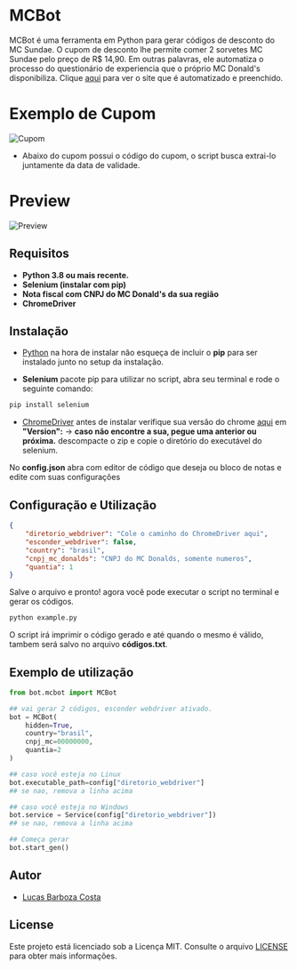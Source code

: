 # MCBot 

MCBot é uma ferramenta em Python para gerar códigos de desconto do
MC Sundae. O cupom de desconto lhe permite comer 2 sorvetes MC Sundae pelo preço de R$ 14,90. Em outras palavras, ele automatiza o processo do questionário de experiencia que o próprio MC Donald's disponibiliza. Clique [aqui](https://mcexperienciasurvey.com/) para ver o site que é automatizado e preenchido.

# Exemplo de Cupom
![Cupom](https://mcexperienciasurvey.com/Projects/MCD_LATAM_ARC/images/Coupons/Incentive_BRA.png)

- Abaixo do cupom possui o código do cupom, o script busca extrai-lo juntamente da data de validade.

# Preview

![Preview](https://s11.gifyu.com/images/SQUjR.gif)

## Requisitos
- **Python 3.8 ou mais recente.**
- **Selenium (instalar com pip)**
- **Nota fiscal com CNPJ do MC Donald's da sua região**
- **ChromeDriver**


## Instalação

- [Python](https://www.python.org/downloads/) na hora de instalar não esqueça de incluir o **pip** para ser instalado junto no setup da instalação.

- **Selenium** pacote pip para utilizar no script, abra seu terminal e rode o seguinte comando:

 ```bash
pip install selenium
```

- [ChromeDriver](https://chromedriver.chromium.org/downloads) antes de instalar
verifique sua versão do chrome [aqui](chrome://settings/help) em **"Version":** -> **caso não encontre a sua, pegue uma anterior ou próxima.**
descompacte o zip e copie o diretório do executável do selenium.

No **config.json** abra com editor de código que deseja ou bloco de notas
e edite com suas configurações

## Configuração e Utilização

```json
{
    "diretorio_webdriver": "Cole o caminho do ChromeDriver aqui",
    "esconder_webdriver": false,
    "country": "brasil",
    "cnpj_mc_donalds": "CNPJ do MC Donalds, somente numeros",
    "quantia": 1
}
```

Salve o arquivo e pronto! agora você pode executar o script no terminal e gerar os códigos.

```bash
python example.py
```

O script irá imprimir o código gerado e até quando o mesmo é válido, 
tambem será salvo no arquivo **códigos.txt**.

## Exemplo de utilização

```py
from bot.mcbot import MCBot

## vai gerar 2 códigos, esconder webdriver ativado.
bot = MCBot(
    hidden=True,
    country="brasil",
    cnpj_mc=00000000,
    quantia=2
)

## caso você esteja no Linux 
bot.executable_path=config["diretorio_webdriver"]
## se nao, remova a linha acima

## caso você esteja no Windows 
bot.service = Service(config["diretorio_webdriver"])
## se nao, remova a linha acima

## Começa gerar
bot.start_gen()
``` 

## Autor

- [Lucas Barboza Costa](https://github.com/Lucasbc47)

## License

Este projeto está licenciado sob a Licença MIT. Consulte o arquivo [LICENSE](LICENSE) para obter mais informações.
